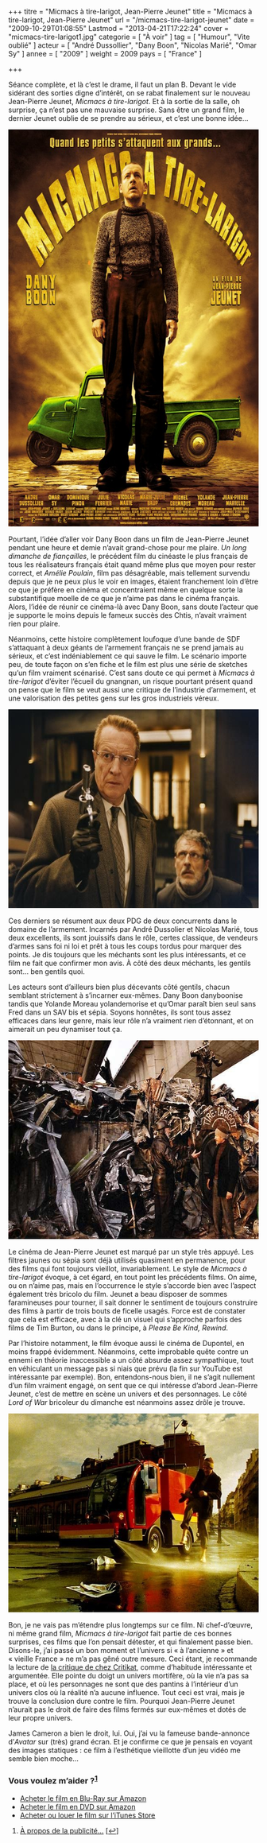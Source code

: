 +++
titre = "Micmacs à tire-larigot, Jean-Pierre Jeunet"
title = "Micmacs à tire-larigot, Jean-Pierre Jeunet"
url = "/micmacs-tire-larigot-jeunet"
date = "2009-10-29T01:08:55"
Lastmod = "2013-04-21T17:22:24"
cover = "micmacs-tire-larigot1.jpg"
categorie = [ "À voir" ]
tag = [ "Humour", "Vite oublié" ]
acteur = [ "André Dussollier", "Dany Boon", "Nicolas Marié", "Omar Sy" ]
annee = [ "2009" ]
weight = 2009
pays = [ "France" ]

+++

<p>Séance complète, et là c&rsquo;est le drame, il faut un plan B. Devant le vide sidérant des sorties digne d&rsquo;intérêt, on se rabat finalement sur le nouveau Jean-Pierre Jeunet, <em>Micmacs à tire-larigot</em>. Et à la sortie de la salle, oh surprise, ça n&rsquo;est pas une mauvaise surprise. Sans être un grand film, le dernier Jeunet oublie de se prendre au sérieux, et c&rsquo;est une bonne idée&#8230;</p>
<div style="text-align: center;"><a href="http://www.allocine.fr/film/fichefilm_gen_cfilm=132791.html"><img class="aligncenter" src="micmacs-a-tire-larigot-jeunet.jpg" border="0" alt="micmacs-a-tire-larigot-jeunet.jpg" width="600" height="799" /></a></div>
<p>Pourtant, l&rsquo;idée d&rsquo;aller voir Dany Boon dans un film de Jean-Pierre Jeunet pendant une heure et demie n&rsquo;avait grand-chose pour me plaire. <em>Un long dimanche de fiançailles</em>, le précédent film du cinéaste le plus français de tous les réalisateurs français était quand même plus que moyen pour rester correct, et <em>Amélie Poulain</em>, film pas désagréable, mais tellement survendu depuis que je ne peux plus le voir en images, étaient franchement loin d&rsquo;être ce que je préfère en cinéma et concentraient même en quelque sorte la substantifique moelle de ce que je n&rsquo;aime pas dans le cinéma français. Alors, l&rsquo;idée de réunir ce cinéma-là avec Dany Boon, sans doute l&rsquo;acteur que je supporte le moins depuis le fameux succès des Chtis, n&rsquo;avait vraiment rien pour plaire.</p>
<p>Néanmoins, cette histoire complètement loufoque d&rsquo;une bande de SDF s&rsquo;attaquant à deux géants de l&rsquo;armement français ne se prend jamais au sérieux, et c&rsquo;est indéniablement ce qui sauve le film. Le scénario importe peu, de toute façon on s&rsquo;en fiche et le film est plus une série de sketches qu&rsquo;un film vraiment scénarisé. C&rsquo;est sans doute ce qui permet à <em>Micmacs à tire-larigot</em> d&rsquo;éviter l&rsquo;écueil du gnangnan, un risque pourtant présent quand on pense que le film se veut aussi une critique de l&rsquo;industrie d&rsquo;armement, et une valorisation des petites gens sur les gros industriels véreux.</p>
<div style="text-align: center;"><img class="aligncenter" src="micmacs-jeunet.jpg" border="0" alt="micmacs-jeunet.jpg" width="600" height="400" /></div>
<p>Ces derniers se résument aux deux PDG de deux concurrents dans le domaine de l&rsquo;armement. Incarnés par André Dussolier et Nicolas Marié, tous deux excellents, ils sont jouissifs dans le rôle, certes classique, de vendeurs d&rsquo;armes sans foi ni loi et prêt à tous les coups tordus pour marquer des points. Je dis toujours que les méchants sont les plus intéressants, et ce film ne fait que confirmer mon avis. À côté des deux méchants, les gentils sont&#8230; ben gentils quoi.</p>
<p>Les acteurs sont d&rsquo;ailleurs bien plus décevants côté gentils, chacun semblant strictement à s&rsquo;incarner eux-mêmes. Dany Boon danyboonise tandis que Yolande Moreau yolandemorise et qu&rsquo;Omar paraît bien seul sans Fred dans un SAV bis et sépia. Soyons honnêtes, ils sont tous assez efficaces dans leur genre, mais leur rôle n&rsquo;a vraiment rien d&rsquo;étonnant, et on aimerait un peu dynamiser tout ça.</p>
<div style="text-align: center;"><img class="aligncenter" src="jeunet-micmacs.jpg" border="0" alt="jeunet-micmacs.jpg" width="600" height="400" /></div>
<p>Le cinéma de Jean-Pierre Jeunet est marqué par un style très appuyé. Les filtres jaunes ou sépia sont déjà utilisés quasiment en permanence, pour des films qui font toujours vieillot, invariablement. Le style de <em>Micmacs à tire-larigot</em> évoque, à cet égard, en tout point les précédents films. On aime, ou on n&rsquo;aime pas, mais en l&rsquo;occurrence le style s&rsquo;accorde bien avec l&rsquo;aspect également très bricolo du film. Jeunet a beau disposer de sommes faramineuses pour tourner, il sait donner le sentiment de toujours construire des films à partir de trois bouts de ficelle usagés. Force est de constater que cela est efficace, avec à la clé un visuel qui s&rsquo;approche parfois des films de Tim Burton, ou dans le principe, à <em>Please Be Kind, Rewind</em>.</p>
<p>Par l&rsquo;histoire notamment, le film évoque aussi le cinéma de Dupontel, en moins frappé évidemment. Néanmoins, cette improbable quête contre un ennemi en théorie inaccessible a un côté absurde assez sympathique, tout en véhiculant un message pas si niais que prévu (la fin sur YouTube est intéressante par exemple). Bon, entendons-nous bien, il ne s&rsquo;agit nullement d&rsquo;un film vraiment engagé, on sent que ce qui intéresse d&rsquo;abord Jean-Pierre Jeunet, c&rsquo;est de mettre en scène un univers et des personnages. Le côté <em>Lord of War</em> bricoleur du dimanche est néanmoins assez drôle je trouve.</p>
<div style="text-align: center;"><img class="aligncenter" src="micmacs-tire-larigot.jpg" border="0" alt="micmacs-tire-larigot.jpg" width="600" height="400" /></div>
<p>Bon, je ne vais pas m&rsquo;étendre plus longtemps sur ce film. Ni chef-d&rsquo;œuvre, ni même grand film, <em>Micmacs à tire-larigot</em> fait partie de ces bonnes surprises, ces films que l&rsquo;on pensait détester, et qui finalement passe bien. Disons-le, j&rsquo;ai passé un bon moment et l&rsquo;univers si &laquo;&nbsp;à l&rsquo;ancienne&nbsp;&raquo; et &laquo;&nbsp;vieille France&nbsp;&raquo; ne m&rsquo;a pas gêné outre mesure. Ceci étant, je recommande la lecture de <a href="http://www.critikat.com/Micmacs-a-tire-larigot.html">la critique de chez Critikat</a>, comme d&rsquo;habitude intéressante et argumentée. Elle pointe du doigt un univers mortifère, où la vie n&rsquo;a pas sa place, et où les personnages ne sont que des pantins à l&rsquo;intérieur d&rsquo;un univers clos où la réalité n&rsquo;a aucune influence. Tout ceci est vrai, mais je trouve la conclusion dure contre le film. Pourquoi Jean-Pierre Jeunet n&rsquo;aurait pas le droit de faire des films fermés sur eux-mêmes et dotés de leur propre univers.</p>
<p>James Cameron a bien le droit, lui. Oui, j&rsquo;ai vu la fameuse bande-annonce d&rsquo;<em>Avatar</em> sur (très) grand écran. Et je confirme ce que je pensais en voyant des images statiques : ce film à l&rsquo;esthétique vieillotte d&rsquo;un jeu vidéo me semble bien moche&#8230;</p>
<div class="amazon">
<h3>Vous voulez m&rsquo;aider ?<sup><a href="#footnote_0_1995" id="identifier_0_1995" class="footnote-link footnote-identifier-link" title="&Agrave; propos de la publicit&eacute;&hellip;">1</a></sup></h3>
<ul>
<li><a href="http://www.amazon.fr/gp/product/B002VBXRE2/ref=as_li_ss_tl?ie=UTF8&#038;tag=leblogdenic07-21&#038;linkCode=as2&#038;camp=1642&#038;creative=19458&#038;creativeASIN=B002VBXRE2">Acheter le film en Blu-Ray sur Amazon</a></li>
<li><a href="http://www.amazon.fr/gp/product/B002VBXRDI/ref=as_li_ss_tl?ie=UTF8&#038;tag=leblogdenic07-21&#038;linkCode=as2&#038;camp=1642&#038;creative=19458&#038;creativeASIN=B002VBXRDI">Acheter le film en DVD sur Amazon</a></li>
<li><a href="https://itunes.apple.com/fr/movie/micmacs-a-tire-larigot/id363995941">Acheter ou louer le film sur l&rsquo;iTunes Store</a></li>
</ul>
</div>
<ol class="footnotes"><li id="footnote_0_1995" class="footnote"><a href="http://voiretmanger.fr/soutien/">À propos de la publicité…</a> [<a href="#identifier_0_1995" class="footnote-link footnote-back-link">&#8617;</a>]</li></ol>
